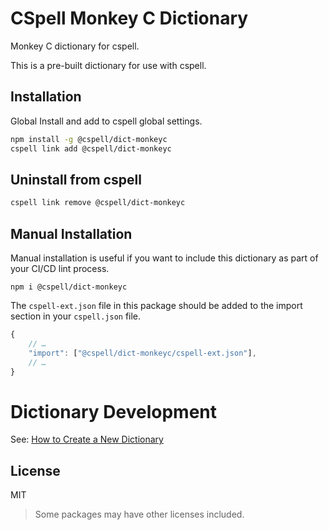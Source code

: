 # CSpell Monkey C Dictionary

Monkey C dictionary for cspell.

This is a pre-built dictionary for use with cspell.

## Installation

Global Install and add to cspell global settings.

```sh
npm install -g @cspell/dict-monkeyc
cspell link add @cspell/dict-monkeyc
```

## Uninstall from cspell

```sh
cspell link remove @cspell/dict-monkeyc
```

## Manual Installation

Manual installation is useful if you want to include this dictionary as part of your CI/CD lint process.

```
npm i @cspell/dict-monkeyc
```

The `cspell-ext.json` file in this package should be added to the import section in your `cspell.json` file.

```javascript
{
    // …
    "import": ["@cspell/dict-monkeyc/cspell-ext.json"],
    // …
}
```

# Dictionary Development

See: [How to Create a New Dictionary](https://github.com/streetsidesoftware/cspell-dicts#how-to-create-a-new-dictionary)

## License

MIT

> Some packages may have other licenses included.
